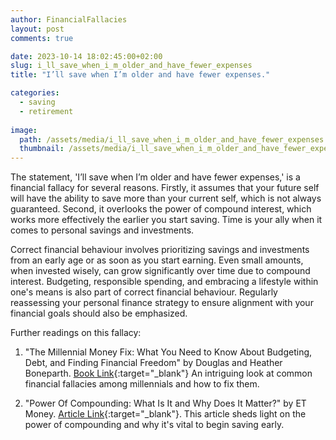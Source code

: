 ```yaml
---
author: FinancialFallacies
layout: post
comments: true

date: 2023-10-14 18:02:45:00+02:00  
slug: i_ll_save_when_i_m_older_and_have_fewer_expenses
title: "I’ll save when I’m older and have fewer expenses."

categories:
  - saving
  - retirement
  
image:
  path: /assets/media/i_ll_save_when_i_m_older_and_have_fewer_expenses.jpg
  thumbnail: /assets/media/i_ll_save_when_i_m_older_and_have_fewer_expenses.jpg
---
```


The statement, 'I’ll save when I’m older and have fewer expenses,' is a financial fallacy for several reasons. Firstly, it assumes that your future self will have the ability to save more than your current self, which is not always guaranteed. Second, it overlooks the power of compound interest, which works more effectively the earlier you start saving. Time is your ally when it comes to personal savings and investments.

Correct financial behaviour involves prioritizing savings and investments from an early age or as soon as you start earning. Even small amounts, when invested wisely, can grow significantly over time due to compound interest. Budgeting, responsible spending, and embracing a lifestyle within one's means is also part of correct financial behaviour. Regularly reassessing your personal finance strategy to ensure alignment with your financial goals should also be emphasized.

Further readings on this fallacy:

1. "The Millennial Money Fix: What You Need to Know About Budgeting, Debt, and Finding Financial Freedom" by Douglas and Heather Boneparth. [Book Link](https://www.amazon.com/Millennial-Money-Fix-Budgeting-Financial/dp/1632651041/ref=nosim?tag=financialfall-20){:target="_blank"}
An intriguing look at common financial fallacies among millennials and how to fix them.
         
2. "Power Of Compounding: What Is It and Why Does It Matter?" by ET Money. [Article Link](https://www.etmoney.com/learn/personal-finance/what-is-power-of-compounding-meaning-benefit){:target="_blank"}.
This article sheds light on the power of compounding and why it's vital to begin saving early.